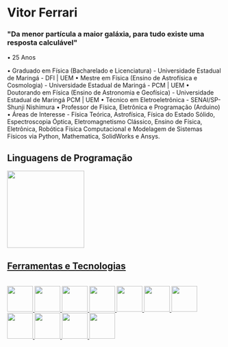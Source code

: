 # Vitor Ferrari
### "Da menor partícula a maior galáxia, para tudo existe uma resposta calculável"

• 25 Anos

• Graduado em Física (Bacharelado e Licenciatura) - Universidade Estadual de Maringá - DFI | UEM
• Mestre em Física (Ensino de Astrofísica e Cosmologia) - Universidade Estadual de Maringá - PCM | UEM
• Doutorando em Física (Ensino de Astronomia e Geofísica) - Universidade Estadual de Maringá PCM | UEM 
• Técnico em Eletroeletrônica - SENAI/SP-Shunji Nishimura
• Professor de Física, Eletrônica e Programação (Arduino)
• Áreas de Interesse - Física Teórica, Astrofísica, Física do Estado Sólido, Espectroscopia Óptica, Eletromagnetismo Clássico, Ensino de Física, Eletrônica, Robótica Física Computacional e Modelagem de Sistemas Físicos via Python, Mathematica, SolidWorks e Ansys. 


## Linguagens de Programação
  <div>
    <a href="https://github.com/VF-Ferrari">
    <img height="180em" src="https://github-readme-stats.vercel.app/api/top-langs/?username=VF-Ferrari&layout=compact&langs_count=7&theme=dracula"/>
  </div>

  ## Ferramentas e Tecnologias

<div style"display: inline_block"><br>
  <img src="https://cdn.jsdelivr.net/gh/devicons/devicon/icons/arduino/arduino-original-wordmark.svg" width="60" height="60"/>
  <img src="https://cdn.jsdelivr.net/gh/devicons/devicon/icons/c/c-original.svg" width="60" height="60"/>
  <img src="https://cdn.jsdelivr.net/gh/devicons/devicon/icons/github/github-original.svg" width="60" height="60"/>        
  <img src="https://cdn.jsdelivr.net/gh/devicons/devicon/icons/jupyter/jupyter-original.svg" width="60" height="60"/>
  <img src="https://cdn.jsdelivr.net/gh/devicons/devicon/icons/latex/latex-original.svg" width="60" height="60"/>
  <img src="https://cdn.jsdelivr.net/gh/devicons/devicon/icons/cplusplus/cplusplus-original.svg" width="60" height="60"/>
  <img src="https://cdn.jsdelivr.net/gh/devicons/devicon/icons/matlab/matlab-original.svg" width="60" height="60"/>
  <img src="https://cdn.jsdelivr.net/gh/devicons/devicon/icons/numpy/numpy-original.svg" width="60" height="60"/>
  <img src="https://cdn.jsdelivr.net/gh/devicons/devicon/icons/processing/processing-original.svg" width="60" height="60"/>
  <img src="https://cdn.jsdelivr.net/gh/devicons/devicon/icons/python/python-original.svg" width="60" height="60"/>
  <img src="https://cdn.jsdelivr.net/gh/devicons/devicon/icons/raspberrypi/raspberrypi-original.svg" width="60" height="60"/>
</div>          
          
          
          
          
          
          
          
          
          
